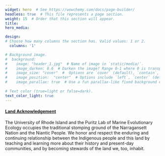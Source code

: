 ```yaml
---
widget: hero  # See https://wowchemy.com/docs/page-builder/
headless: true  # This file represents a page section.
weight: 15  # Order that this section will appear.
title: 
hero_media: 

design:
# Choose how many columns the section has. Valid values: 1 or 2.
  columns: '1'

# Background image.
#  background:
#    image: "header_1.jpg"  # Name of image in `static/media/`.
#    image_darken: 0.6  # Darken the image? Range 0-1 where 0 is transparent and 1 is opaque.
#    image_size: "cover"  #  Options are `cover` (default), `contain`, or `actual` size.
#    image_position:  "center"  # Options include `left`, `center` (default), or `right`.
#    image_parallax: true  # Use a fun parallax-like fixed background effect? true/false
  
# Text color (true=light or false=dark).
text_color_light: true
---
```



#### [Land Acknowledgement](https://www.uri.edu/about/land-acknowledgment/)

The University of Rhode Island and the Puritz Lab of Marine Evolutionary Ecology occupies the traditional stomping ground of the Narragansett Nation and the Niantic People. We honor and respect the enduring and continuing relationship between the Indigenous people and this land by teaching and learning more about their history and present-day communities, and by becoming stewards of the land we, too, inhabit.
